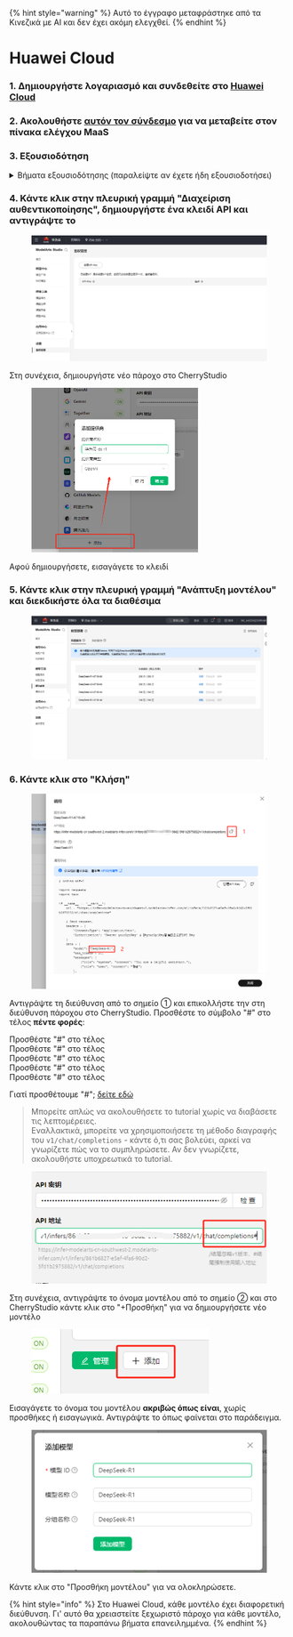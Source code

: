 
{% hint style="warning" %}
Αυτό το έγγραφο μεταφράστηκε από τα Κινεζικά με AI και δεν έχει ακόμη ελεγχθεί.
{% endhint %}

# Huawei Cloud

### 1. Δημιουργήστε λογαριασμό και συνδεθείτε στο [Huawei Cloud](https://auth.huaweicloud.com/authui/login)

### 2. Ακολουθήστε [αυτόν τον σύνδεσμο](https://console.huaweicloud.com/modelarts/?region=cn-southwest-2#/model-studio/homepage) για να μεταβείτε στον πίνακα ελέγχου MaaS

### 3. Εξουσιοδότηση

<details>
<summary>Βήματα εξουσιοδότησης (παραλείψτε αν έχετε ήδη εξουσιοδοτήσει)</summary>

1. Αφού ακολουθήσετε τον σύνδεσμο στο (2), μεταβείτε στη σελίδα εξουσιοδότησης σύμφωνα με τις οδηγίες (κάντε κλικ στο IAM υποχρήστη → Προσθήκη εκχώρησης → Κανονικός χρήστης)

![](<../../.gitbook/assets/image (49).png>)

2. Μετά τη δημιουργία, επιστρέψτε στη σελίδα του συνδέσμου στο (2)
3. Θα εμφανιστεί μήνυμα ανεπαρκούς πρόσβασης. Κάντε κλικ στο "κάντε κλικ εδώ" στο μήνυμα
4. Προσθέστε υπάρχουσα εξουσιοδότηση και επιβεβαιώστε

![](<../../.gitbook/assets/image (50).png>)

Σημείωση: Αυτή η μέθοδος απευθύνεται σε αρχάριους που δεν θέλουν να διαβάσουν πολλά περιεχόμενα. Απλώς ακολουθήστε τις οδηγίες και κάντε κλικ. Αν μπορείτε να εξουσιοδοτήσετε με τη δική σας μέθοδο, μπορείτε να το κάνετε.

</details>

### 4. Κάντε κλικ στην πλευρική γραμμή "Διαχείριση αυθεντικοποίησης", δημιουργήστε ένα κλειδί API και αντιγράψτε το

<figure><img src="../../.gitbook/assets/微信截图_20250214034650.png" alt=""><figcaption></figcaption></figure>

Στη συνέχεια, δημιουργήστε νέο πάροχο στο CherryStudio

<figure><img src="../../.gitbook/assets/image (1) (2).png" alt="" width="300"><figcaption></figcaption></figure>

Αφού δημιουργήσετε, εισαγάγετε το κλειδί

### 5. Κάντε κλικ στην πλευρική γραμμή "Ανάπτυξη μοντέλου" και διεκδικήστε όλα τα διαθέσιμα

<figure><img src="../../.gitbook/assets/微信截图_20250214034751.png" alt=""><figcaption></figcaption></figure>

### 6. Κάντε κλικ στο "Κλήση"

<figure><img src="../../.gitbook/assets/image (1) (2) (1).png" alt=""><figcaption></figcaption></figure>

Αντιγράψτε τη διεύθυνση από το σημείο ① και επικολλήστε την στη διεύθυνση πάροχου στο CherryStudio. Προσθέστε το σύμβολο "#" στο τέλος **πέντε φορές**:

Προσθέστε "#" στο τέλος  
Προσθέστε "#" στο τέλος  
Προσθέστε "#" στο τέλος  
Προσθέστε "#" στο τέλος  
Προσθέστε "#" στο τέλος  

Γιατί προσθέτουμε "#"; [δείτε εδώ](https://docs.cherry-ai.com/cherrystudio/preview/settings/providers#api-di-zhi)

> Μπορείτε απλώς να ακολουθήσετε το tutorial χωρίς να διαβάσετε τις λεπτομέρειες.  
> Εναλλακτικά, μπορείτε να χρησιμοποιήσετε τη μέθοδο διαγραφής του `v1/chat/completions` - κάντε ό,τι σας βολεύει, αρκεί να γνωρίζετε πώς να το συμπληρώσετε. Αν δεν γνωρίζετε, ακολουθήστε υποχρεωτικά το tutorial.

<figure><img src="../../.gitbook/assets/image (2) (3).png" alt=""><figcaption></figcaption></figure>

Στη συνέχεια, αντιγράψτε το όνομα μοντέλου από το σημείο ② και στο CherryStudio κάντε κλικ στο "+Προσθήκη" για να δημιουργήσετε νέο μοντέλο

<figure><img src="../../.gitbook/assets/image (4) (3).png" alt=""><figcaption></figcaption></figure>

Εισαγάγετε το όνομα του μοντέλου **ακριβώς όπως είναι**, χωρίς προσθήκες ή εισαγωγικά. Αντιγράψτε το όπως φαίνεται στο παράδειγμα.

<figure><img src="../../.gitbook/assets/image (3) (3).png" alt=""><figcaption></figcaption></figure>

Κάντε κλικ στο "Προσθήκη μοντέλου" για να ολοκληρώσετε.

{% hint style="info" %}
Στο Huawei Cloud, κάθε μοντέλο έχει διαφορετική διεύθυνση. Γι' αυτό θα χρειαστείτε ξεχωριστό πάροχο για κάθε μοντέλο, ακολουθώντας τα παραπάνω βήματα επανειλημμένα.
{% endhint %}